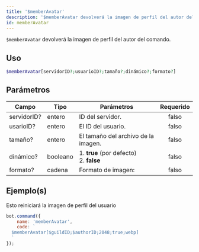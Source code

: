 ```yaml
---
title: '$memberAvatar'
description: '$memberAvatar devolverá la imagen de perfil del autor del comando.'
id: memberAvatar
---
```


`$memberAvatar` devolverá la imagen de perfil del autor del comando.

## Uso

```php
$memberAvatar[servidorID?;usuarioID?;tamaño?;dinámico?;formato?]
```

## Parámetros

| Campo       | Tipo     | Parámetros                                          | Requerido |
| ----------- | -------- | --------------------------------------------------- |:---------:|
| servidorID? | entero   | ID del servidor.                                    |   falso   |
| usarioID?   | entero   | El ID del usuario.                                  |   falso   |
| tamaño?     | entero   | El tamaño del archivo de la imagen.                 |   falso   |
| dinámico?   | booleano | 1. **true** (por defecto) <br /> 2. **false** |   falso   |
| formato?    | cadena   | Formato de imagen:                                  |   falso   |

## Ejemplo(s)

Esto reiniciará la imagen de perfil del usuario

```javascript
bot.command({
    name: 'memberAvatar',
    code: `
  $memberAvatar[$guildID;$authorID;2048;true;webp]
  `
});
```
